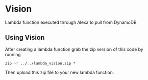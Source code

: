 # Vision
Lambda function executed through Alexa to pull from DynamoDB 

## Using Vision

After creating a lambda function grab the zip version of this code by running
```
zip -r ../../lambda_vision.zip *
```
Then upload this zip file to your new lambda function.

